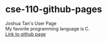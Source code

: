 # cse-110-github-pages
Joshua Tan's User Page  
My favorite programming language is C.  
[Link to github page](https://josh-tan-20-09-13.github.io/cse-110-github-pages/)

